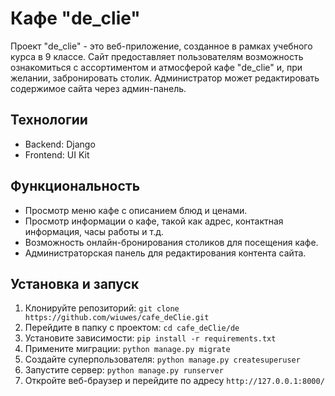 # Кафе "de_clie"

Проект "de_clie" - это веб-приложение, созданное в рамках учебного курса в 9 классе. Сайт предоставляет пользователям возможность ознакомиться с ассортиментом и атмосферой кафе "de_clie" и, при желании, забронировать столик. Администратор может редактировать содержимое сайта через админ-панель.

## Технологии

- Backend: Django
- Frontend: UI Kit

## Функциональность

- Просмотр меню кафе с описанием блюд и ценами.
- Просмотр информации о кафе, такой как адрес, контактная информация, часы работы и т.д.
- Возможность онлайн-бронирования столиков для посещения кафе.
- Администраторская панель для редактирования контента сайта.

## Установка и запуск

1. Клонируйте репозиторий: `git clone https://github.com/wiuwes/cafe_deClie.git`
2. Перейдите в папку с проектом: `cd cafe_deClie/de`
3. Установите зависимости: `pip install -r requirements.txt`
4. Примените миграции: `python manage.py migrate`
5. Создайте суперпользователя: `python manage.py createsuperuser`
6. Запустите сервер: `python manage.py runserver`
7. Откройте веб-браузер и перейдите по адресу `http://127.0.0.1:8000/`

